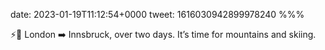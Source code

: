 date: 2023-01-19T11:12:54+0000
tweet: 1616030942899978240
%%%

⚡️🚙 London ➡️ Innsbruck, over two days. It’s time for mountains and skiing.
